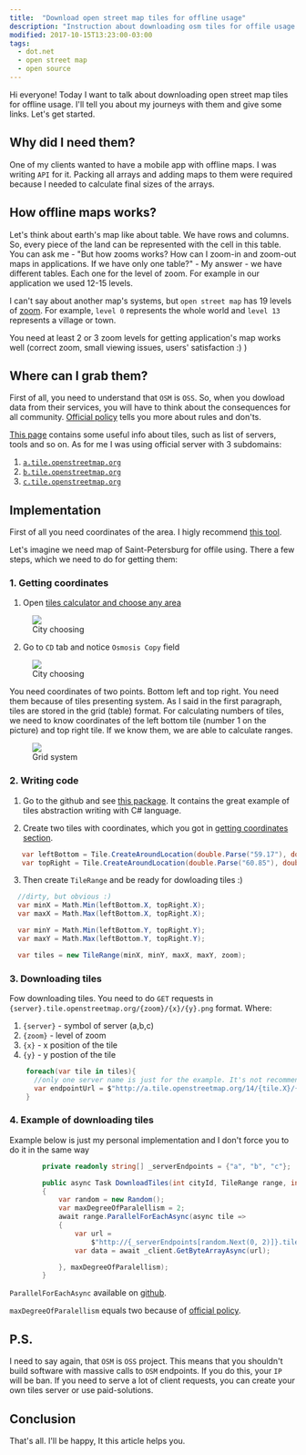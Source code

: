 ```yaml
---
title:  "Download open street map tiles for offline usage"
description: "Instruction about downloading osm tiles for offile usage with C#"
modified: 2017-10-15T13:23:00-03:00
tags:
  - dot.net
  - open street map
  - open source
---
```

Hi everyone! Today I want to talk about downloading open street map tiles for offline usage.
I'll tell you about my journeys with them and give some links. Let's get started.

## Why did I need them?
One of my clients wanted to have a mobile app with offline maps. I was writing `API` for it.
Packing all arrays and adding maps to them were required because I needed to calculate final sizes of the arrays.


## How offline maps works?
Let's think about earth's map like about table. We have rows and columns. So, every piece of the land can be represented with the cell in this table.
You can ask me - "But how zooms works? How can I zoom-in and zoom-out maps in applications. If we have only one table?" - My answer - we have different tables.
Each one for the level of zoom. For example in our application we used 12-15 levels.

I can't say about another map's systems, but `open street map` has 19 levels of <a href="http://wiki.openstreetmap.org/wiki/Zoom_levels">zoom</a>.
For example, `level 0` represents the whole world and `level 13` represents a village or town.

You need at least 2 or 3 zoom levels for getting application's map works well (correct zoom, small viewing issues, users' satisfaction :) )

## Where can I grab them?

First of all, you need to understand that `OSM` is `OSS`. So, when you dowload data from their services, you will have to think about the consequences for all community. <a href="https://operations.osmfoundation.org/policies/tiles/">Official policy</a> tells you more about rules and don'ts.

<a href="http://wiki.openstreetmap.org/wiki/Tiles">This page</a> contains some useful info about tiles, such as list of servers, tools and so on.
As for me I was using official server with 3 subdomains:
1. <a href="http://a.tile.openstreetmap.org">`a.tile.openstreetmap.org`</a>
2. <a href="http://b.tile.openstreetmap.org">`b.tile.openstreetmap.org`</a>
3. <a href="http://c.tile.openstreetmap.org">`c.tile.openstreetmap.org`</a>

## Implementation

First of all you need coordinates of the area. 
I higly recommend <a href="http://tools.geofabrik.de/calc/">this tool</a>.

Let's imagine we need map of Saint-Petersburg for offile using.
There a few steps, which we need to do for getting them:

### 1. Getting coordinates<a name="getting-coordinates"></a>

1. Open <a href="http://tools.geofabrik.de/calc/">tiles calculator and choose any area</a>
<figure>
	<a href="/assets/images/osm/choosing.png"><img src="/assets/images/osm/choosing.png"></a>
	<figcaption>City choosing</figcaption>
</figure>

2. Go to `CD` tab and notice `Osmosis Copy` field
<figure>
	<a href="/assets/images/osm/coordinates.png"><img src="/assets/images/osm/coordinates.png"></a>
	<figcaption>City choosing</figcaption>
</figure>

You need coordinates of two points. Bottom left and top right. You need them because of tiles presenting system.
As I said in the first paragraph, tiles are stored in the grid (table) format. For calculating numbers of tiles,
we need to know coordinates of the left bottom tile (number 1 on the picture) and top right tile. If we know them, we are able to calculate ranges.
<figure>
	<a href="/assets/images/osm/grid.png"><img src="/assets/images/osm/grid.png"></a>
	<figcaption>Grid system</figcaption>
</figure>

### 2. Writing code

1. Go to the github and see <a href="https://github.com/OsmSharp/tiles">this package</a>. It contains the great example of 
tiles abstraction writing with C# language.

2. Create two tiles with coordinates, which you got in <a href="#getting-coordinates">getting coordinates section</a>.

```csharp
   var leftBottom = Tile.CreateAroundLocation(double.Parse("59.17"), double.Parse("28.63"), 14);
   var topRight = Tile.CreateAroundLocation(double.Parse("60.85"), double.Parse("31.81"), 14);
```
3. Then create `TileRange` and be ready for dowloading tiles :)

```csharp
  //dirty, but obvious :)
  var minX = Math.Min(leftBottom.X, topRight.X);
  var maxX = Math.Max(leftBottom.X, topRight.X);

  var minY = Math.Min(leftBottom.Y, topRight.Y);
  var maxY = Math.Max(leftBottom.Y, topRight.Y);

  var tiles = new TileRange(minX, minY, maxX, maxY, zoom);
```

### 3. Downloading tiles
Fow downloading tiles. You need to do `GET` requests in `{server}.tile.openstreetmap.org/{zoom}/{x}/{y}.png` format.
Where:
1. `{server}` - symbol of server (a,b,c)
2. `{zoom}` - level of zoom
3. `{x}` - x position of the tile
4. `{y}` - y postion of the tile 

```csharp
    foreach(var tile in tiles){
      //only one server name is just for the example. It's not recommended to use only 1 server endpoint
      var endpointUrl = $"http://a.tile.openstreetmap.org/14/{tile.X}/{tile.Y}.png"
    }
```

### 4. Example of downloading tiles
Example below is just my personal implementation and I don't force you to do it in the same way
```csharp
        private readonly string[] _serverEndpoints = {"a", "b", "c"};

        public async Task DownloadTiles(int cityId, TileRange range, int zoom)
        {
            var random = new Random();
            var maxDegreeOfParalellism = 2;
            await range.ParallelForEachAsync(async tile =>
            {
                var url =
                    $"http://{_serverEndpoints[random.Next(0, 2)]}.tile.openstreetmap.org/{zoom}/{tile.X}/{tile.Y}.png";
                var data = await _client.GetByteArrayAsync(url);

            }, maxDegreeOfParalellism);
        }
```
`ParallelForEachAsync` available on <a href="https://github.com/tyrotoxin/AsyncEnumerable">github</a>.


`maxDegreeOfParalellism` equals two because of <a href="https://operations.osmfoundation.org/policies/tiles/">official policy</a>.


## P.S.

I need to say again, that `OSM` is `OSS` project. This means that you shouldn't build software with massive calls to `OSM` endpoints. If you do this, your `IP` will be ban. If you need to serve a lot of client requests, you can create your own tiles server or use paid-solutions.

## Conclusion

That's all. I'll be happy, It this article helps you.